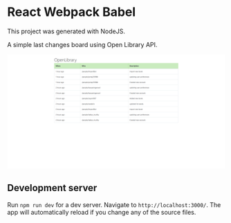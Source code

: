 # React Webpack Babel

This project was generated with NodeJS.

A simple last changes board using Open Library API.

![React Webpack Babel](/src/public/images/react-webpack-babel.png)

## Development server

Run `npm run dev` for a dev server. Navigate to `http://localhost:3000/`. The app will automatically reload if you change any of the source files.